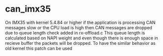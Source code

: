 # can_imx35
On IMX35 with kernel 5.4.84 or higher if the application is processing CAN messages slow or the CPU load is high then CAN messages are dropped due to queue length check added in rx-offload.c
This queue length is calculated based on NAPI weight and even though there is enough space in recieve buffer the packets will be dropped. To have the similar behavior as old kernel this patch can be used
